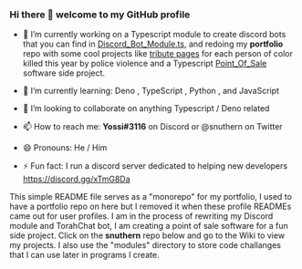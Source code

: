### Hi there 👋 welcome to my GitHub profile


- 🔭 I’m currently working on a Typescript module to create discord bots that you can find in [Discord_Bot_Module.ts](Discord_Bot_Module.ts/), and redoing my **portfolio** repo with some cool projects like  [tribute pages](https://snuthern.github.io/projects) for each person of color killed this year by police violence and a Typescript [Point_Of_Sale](Point_Of_Sale.ts/) software side project. 

- 🌱 I’m currently learning: Deno , TypeScript , Python , and JavaScript  
- 👯 I’m looking to collaborate on anything Typescript / Deno related  
- 📫 How to reach me: **Yossi#3116** on Discord or @snuthern on Twitter  
- 😄 Pronouns: He / Him  
- ⚡ Fun fact: I run a discord server dedicated to helping new developers https://discord.gg/xTmG8Da  
  
This simple README file serves as a "monorepo" for my portfolio, I used to have a portfolio repo on here but I removed it when these profile READMEs came out for user profiles. I am in the process of rewriting my Discord module and TorahChat bot, I am creating a point of sale software for a fun side project. Click on the **snuthern** repo below and go to the Wiki to view my projects. I also use the "modules" directory to store code challanges that I can use later in programs I create. 